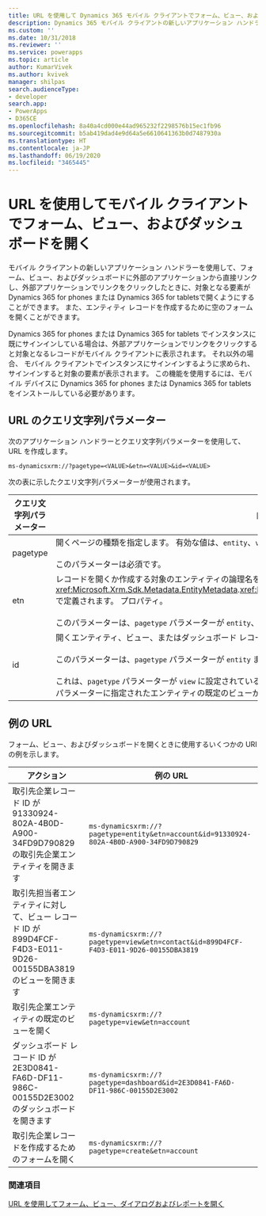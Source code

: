 ```yaml
---
title: URL を使用して Dynamics 365 モバイル クライアントでフォーム、ビュー、およびダッシュ ボードを開く (モデル駆動型アプリ) | MicrosoftDocs
description: Dynamics 365 モバイル クライアントの新しいアプリケーション ハンドラーを使用して、Dynamics 365 のフォーム、ビュー、およびダッシュボードに外部のアプリケーションから直接リンクし、外部アプリケーションでリンクをクリックしたときに、対象となる要素が電話用 Dynamics 365 またはタブレット PC 用 Dynamics 365で開くようにすることができます。
ms.custom: ''
ms.date: 10/31/2018
ms.reviewer: ''
ms.service: powerapps
ms.topic: article
author: KumarVivek
ms.author: kvivek
manager: shilpas
search.audienceType:
- developer
search.app:
- PowerApps
- D365CE
ms.openlocfilehash: 8a40a4cd000e44ad965232f2298576b15ec1fb96
ms.sourcegitcommit: b5ab419dad4e9d64a5e6610641363b0d7487930a
ms.translationtype: HT
ms.contentlocale: ja-JP
ms.lasthandoff: 06/19/2020
ms.locfileid: "3465445"
---
```

# <a name="open-forms-views-and-dashboards-in-mobile-client-with-a-url"></a>URL を使用してモバイル クライアントでフォーム、ビュー、およびダッシュ ボードを開く

<!-- https://docs.microsoft.com/dynamics365/customer-engagement/developer/open-forms-views-dashboards-mobile-client-url

At this point I understand this mobile client is still branded as 'Dynamics 365'
 -->
 
 モバイル クライアントの新しいアプリケーション ハンドラーを使用して、フォーム、ビュー、およびダッシュボードに外部のアプリケーションから直接リンクし、外部アプリケーションでリンクをクリックしたときに、対象となる要素が Dynamics 365 for phones または Dynamics 365 for tabletsで開くようにすることができます。 また、エンティティ レコードを作成するために空のフォームを開くことができます。  
  
 Dynamics 365 for phones または Dynamics 365 for tablets でインスタンスに既にサインインしている場合は、外部アプリケーションでリンクをクリックすると対象となるレコードがモバイル クライアントに表示されます。 それ以外の場合、 モバイル クライアントでインスタンスにサインインするように求められ、サインインすると対象の要素が表示されます。 この機能を使用するには、モバイル デバイスに Dynamics 365 for phones または Dynamics 365 for tablets をインストールしている必要があります。  
  
<a name="Parameters"></a>

## <a name="query-string-parameters-for-the-url"></a>URL のクエリ文字列パラメーター

 次のアプリケーション ハンドラーとクエリ文字列パラメーターを使用して、URL を作成します。  
  
```  
ms-dynamicsxrm://?pagetype=<VALUE>&etn=<VALUE>&id=<VALUE>  
```  
  
 次の表に示したクエリ文字列パラメーターが使用されます。  
  
|クエリ文字列パラメーター|内容|  
|----------------------------|-----------------|  
|pagetype|開くページの種類を指定します。 有効な値は、`entity`、`view`、`dashboard`、および `create` です。<br /><br /> このパラメーターは必須です。|  
|etn|レコードを開くか作成する対象のエンティティの論理名を指定します。  エンティティの論理名は小文字で、<xref:Microsoft.Xrm.Sdk.Metadata.EntityMetadata>.<xref:Microsoft.Xrm.Sdk.Metadata.EntityMetadata.LogicalName> で定義されます。 プロパティ。<br /><br /> このパラメーターは、`pagetype` パラメーターが `entity`、`view`、または`create` に設定されている場合は必須です。|  
|id|開くエンティティ、ビュー、またはダッシュボード レコードの ID を指定します。<br /><br /> このパラメーターは、`pagetype` パラメーターが `entity` または `dashboard` に設定されている場合、必須です。<br /><br /> これは、`pagetype` パラメーターが `view` に設定されている場合は、省略可能です。 ビュー ID を指定しない場合、`etn` パラメーターに指定されたエンティティの既定のビューが表示されます。|  
  
<a name="Example"></a>

## <a name="example-urls"></a>例の URL

 フォーム、ビュー、およびダッシュボードを開くときに使用するいくつかの URI の例を示します。  
  
|アクション|例の URL|  
|------------|-----------------|  
|取引先企業レコード ID が 91330924-802A-4B0D-A900-34FD9D790829 の取引先企業エンティティを開きます|`ms-dynamicsxrm://?pagetype=entity&etn=account&id=91330924-802A-4B0D-A900-34FD9D790829`|  
|取引先担当者エンティティに対して、ビュー レコード ID が 899D4FCF-F4D3-E011-9D26-00155DBA3819 のビューを開きます|`ms-dynamicsxrm://?pagetype=view&etn=contact&id=899D4FCF-F4D3-E011-9D26-00155DBA3819`|  
|取引先企業エンティティの既定のビューを開く|`ms-dynamicsxrm://?pagetype=view&etn=account`|  
|ダッシュボード レコード ID が 2E3D0841-FA6D-DF11-986C-00155D2E3002 のダッシュボードを開きます|`ms-dynamicsxrm://?pagetype=dashboard&id=2E3D0841-FA6D-DF11-986C-00155D2E3002`|  
|取引先企業レコードを作成するためのフォームを開く|`ms-dynamicsxrm://?pagetype=create&etn=account`|  
  
### <a name="see-also"></a>関連項目

 [URL を使用してフォーム、ビュー、ダイアログおよびレポートを開く](open-forms-views-dialogs-reports-url.md)  
 
